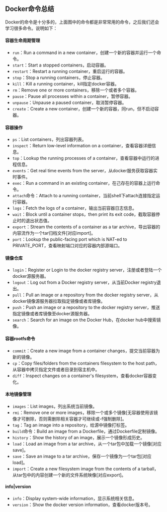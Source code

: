 ## Docker命令总结

Docker的命令是十分多的，上面图中的命令都是非常常用的命令，之后我们还会学习很多命令。说明如下：

#### **容器生命周期管理**

- `run`：Run a command in a new container，创建一个新的容器并运行一个命令。
- `start`：Start a stopped containers，启动容器。
- `restart`：Restart a running container，重启运行的容器。
- `stop`：Stop a running containers，停止容器。
- `kill`：Kill a running container，kill指定docker容器。
- `rm`：Remove one or more containers，移除一个或者多个容器。
- `pause`：Pause all processes within a container，暂停容器。
- `unpause`：Unpause a paused container，取消暂停容器。
- `create`：Create a new container，创建一个新的容器，同run，但不启动容器。

#### **容器操作**

- `ps`：List containers，列出容器列表。
- `inspect`：Return low-level information on a container，查看容器详细信息。
- `top`：Lookup the running processes of a container，查看容器中运行的进程信息。
- `events`：Get real time events from the server，从docker服务获取容器实时事件。
- `exec`：Run a command in an existing container，在己存在的容器上运行命令。
- `attach`命令：Attach to a running container，当前shell下attach连接指定运行容器。
- `logs`：Fetch the logs of a container，输出当前容器日志信息。
- `wait`：Block until a container stops，then print its exit code，截取容器停止时的退出状态值。
- `export`：Stream the contents of a container as a tar archive，导出容器的内容流作为一个tar归档文件[对应import]。
- `port`：Lookup the public-facing port which is NAT-ed to PRIVATE_PORT，查看映射端口对应的容器内部源端口。

#### **镜像仓库**

- `login`：Register or Login to the docker registry server，注册或者登陆一个docker源服务器。
- `logout`：Log out from a Docker registry server，从当前Docker registry退出。
- `pull`：Pull an image or a repository from the docker registry server，从docker镜像源服务器拉取指定镜像或者库镜像。
- `push`：Push an image or a repository to the docker registry server，推送指定镜像或者库镜像至docker源服务器。
- `search`：Search for an image on the Docker Hub，在docker hub中搜索镜像。

#### 容器rootfs命令

- `commit`：Create a new image from a container changes，提交当前容器为新的镜像。
- `cp`：Copy files/folders from the containers filesystem to the host path，从容器中拷贝指定文件或者目录到宿主机中。
- `diff`：Inspect changes on a container's filesystem，查看docker容器变化。

#### 本地镜像管理

- `images`：List images，列出系统当前镜像。
- `rmi`：Remove one or more images，移除一个或多个镜像[无容器使用该镜像才可删除，否则需删除相关容器才可继续或-f强制删除]。
- `tag`：Tag an image into a repository，给源中镜像打标签。
- `build`命令：Build an image from a Dockerfile，通过Dockerfile定制镜像。
- `history`：Show the history of an image，展示一个镜像形成历史。
- `load`：Load an image from a tar archive，从一个tar包中加载一个镜像[对应save]。
- `save`：Save an image to a tar archive，保存一个镜像为一个tar包[对应load]。
- `import`：Create a new filesystem image from the contents of a tarball，从tar包中的内容创建一个新的文件系统映像[对应export]。

#### info|version

- `info`：Display system-wide information，显示系统相关信息。
- `version`：Show the docker version information，查看docker版本号。

